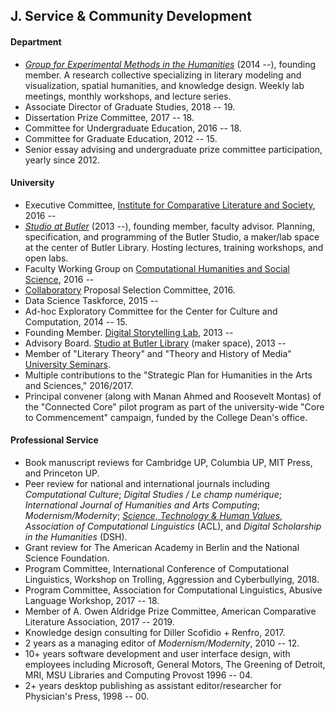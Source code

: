 ## J. Service & Community Development

#### Department

- *[Group for Experimental Methods in the Humanities](http://xpmethod.github.io/)* (2014 --),
  founding member. A research collective specializing in literary modeling and visualization,
spatial humanities, and knowledge design. Weekly lab meetings, monthly workshops, and lecture
series.
- Associate Director of Graduate Studies, 2018 -- 19.
- Dissertation Prize Committee, 2017 -- 18.
- Committee for Undergraduate Education, 2016 -- 18.
- Committee for Graduate Education, 2012 -- 15.
- Senior essay advising and undergraduate prize committee participation, yearly since 2012.

#### University

- Executive Committee, [Institute for Comparative Literature and
  Society](http://icls.columbia.edu/), 2016 --
- *[Studio at Butler](https://studio.cul.columbia.edu/)* (2013 --), founding member, faculty
  advisor. Planning, specification, and programming of the Butler Studio, a maker/lab space at
the center of Butler Library. Hosting lectures, training workshops, and open labs.
- Faculty Working Group on [Computational Humanities and Social
  Science](http://datascience.columbia.edu/computational-social-science), 2016 --
- [Collaboratory](http://collaboratory.columbia.edu/) Proposal Selection Committee, 2016.
- Data Science Taskforce, 2015 --
- Ad-hoc Exploratory Committee for the Center for Culture and Computation, 2014 -- 15.
- Founding Member. [Digital Storytelling Lab](http://www.digitalstorytellinglab.com/), 2013 --
- Advisory Board. [Studio at Butler Library](https://studio.cul.columbia.edu/) (maker space),
  2013 --
- Member of "Literary Theory" and "Theory and History of Media" [University
  Seminars](http://universityseminars.columbia.edu/seminars/list-of-seminars/).
- Multiple contributions to the "Strategic Plan for Humanities in the Arts and Sciences,"
  2016/2017.
- Principal convener (along with Manan Ahmed and Roosevelt Montas) of the "Connected Core"
  pilot program as part of the university-wide "Core to Commencement" campaign, funded by the
College Dean's office.

#### Professional Service

- Book manuscript reviews for Cambridge UP, Columbia UP, MIT Press, and Princeton UP.
- Peer review for national and international journals including *Computational Culture*;
  *Digital Studies / Le champ numérique*; *International Journal of Humanities and Arts
Computing*; *Modernism/Modernity*; [*Science, Technology & Human
Values*](https://journals.sagepub.com/doi/full/10.1177/0162243919825887), *Association of
Computational Linguistics* (ACL), and *Digital Scholarship in the Humanities* (DSH).
- Grant review for The American Academy in Berlin and the National Science Foundation.
- Program Committee, International Conference of Computational Linguistics, Workshop on
  Trolling, Aggression and Cyberbullying, 2018.
- Program Committee, Association for Computational Linguistics, Abusive Language Workshop, 2017
  -- 18.
- Member of A. Owen Aldridge Prize Committee, American Comparative Literature Association, 2017
  -- 2019.
- Knowledge design consulting for Diller Scofidio + Renfro, 2017.
- 2 years as a managing editor of *Modernism/Modernity*, 2010 -- 12.
- 10+ years software development and user interface design, with employees including Microsoft,
  General Motors, The Greening of Detroit, MRI, MSU Libraries and Computing Provost 1996 -- 04.
- 2+ years desktop publishing as assistant editor/researcher for Physician's Press, 1998 -- 00.
